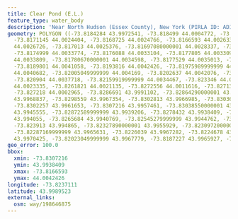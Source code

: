 ```yaml
---
title: Clear Pond (E.L.)
feature_type: water_body
description: 'Near North Hudson (Essex County), New York (PIRLA ID: ADIR010)'
geometry: POLYGON ((-73.8184284 43.9972541, -73.818499 44.0004772, -73.8176194 44.0020425,
  -73.8171145 44.0024404, -73.8168725 44.0024766, -73.8166593 44.0026339, -73.8167608
  44.0026726, -73.817013 44.0025376, -73.81697080000001 44.0028337, -73.8171129 44.0029316,
  -73.8174999 44.0033774, -73.8176088 44.0033104, -73.8177805 44.0033092, -73.8178403
  44.0033809, -73.81780670000001 44.0034598, -73.8177529 44.0035013, -73.8179205 44.0035938,
  -73.8189801 44.0041058, -73.8193816 44.0042426, -73.81975989999999 44.004224, -73.8199563
  44.0040682, -73.82005049999999 44.004169, -73.8202637 44.0042076, -73.8205021 44.004088,
  -73.820904 44.0037718, -73.82159919999999 44.0034467, -73.823346 44.0026622, -73.8257837
  44.0023335, -73.8261821 44.0021135, -73.8272556 44.0011616, -73.8271328 44.0006922,
  -73.827218 44.0002965, -73.8286691 43.9991102, -73.82864290000001 43.9988077, -73.82960850000001
  43.9968837, -73.8298559 43.9967354, -73.8302813 43.9966985, -73.83036009999999 43.996496,
  -73.8302257 43.9961653, -73.8307216 43.9957461, -73.83038550000001 43.9950286, -73.8299763
  43.9945555, -73.82872589999999 43.9939206, -73.8278432 43.9938409, -73.82703770000001
  43.994055, -73.8265684 43.9940769, -73.82545279999999 43.9944762, -73.8242375 43.9946338,
  -73.823913 43.994865, -73.82327890000001 43.9955929, -73.82309720000001 43.9962181,
  -73.82287169999999 43.9965631, -73.8226039 43.9967282, -73.8224678 43.9968727, -73.8219958
  43.9970425, -73.82023049999999 43.9967779, -73.8187227 43.9965927, -73.8184284 43.9972541))
geo_error: 100.0
bbox:
  xmin: -73.8307216
  ymin: 43.9938409
  xmax: -73.8166593
  ymax: 44.0042426
longitude: -73.8237111
latitude: 43.9989523
external_links:
  osm: way/198646875
---
```

